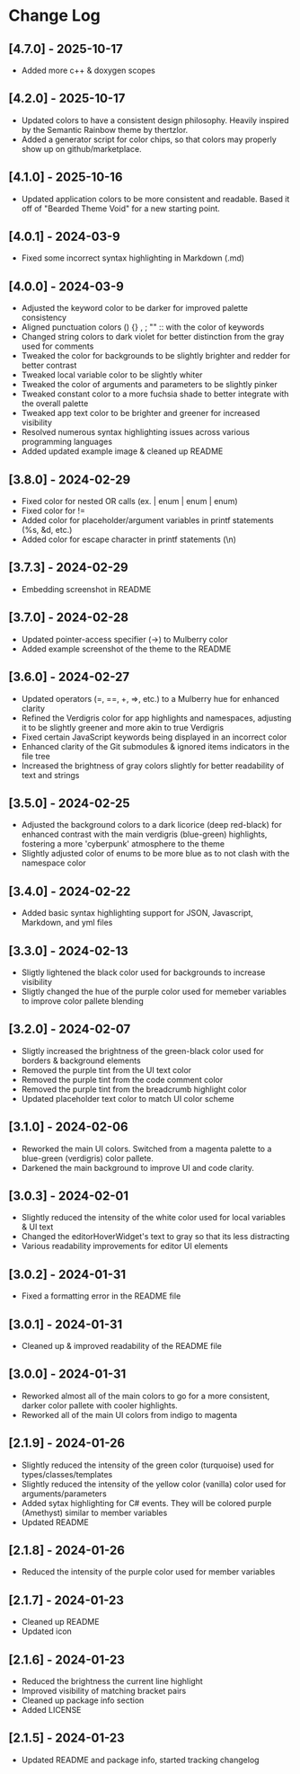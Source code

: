 # Change Log

## [4.7.0] - 2025-10-17

- Added more c++ & doxygen scopes

## [4.2.0] - 2025-10-17

- Updated colors to have a consistent design philosophy. Heavily inspired by the Semantic Rainbow theme by thertzlor.
- Added a generator script for color chips, so that colors may properly show up on github/marketplace.

## [4.1.0] - 2025-10-16

- Updated application colors to be more consistent and readable. Based it off of "Bearded Theme Void" for a new starting point.

## [4.0.1] - 2024-03-9

- Fixed some incorrect syntax highlighting in Markdown (.md)

## [4.0.0] - 2024-03-9

- Adjusted the keyword color to be darker for improved palette consistency
- Aligned punctuation colors () {} , ; "" ::  with the color of keywords
- Changed string colors to dark violet for better distinction from the gray used for comments
- Tweaked the color for backgrounds to be slightly brighter and redder for better contrast
- Tweaked local variable color to be slightly whiter
- Tweaked the color of arguments and parameters to be slightly pinker
- Tweaked constant color to a more fuchsia shade to better integrate with the overall palette
- Tweaked app text color to be brighter and greener for increased visibility
- Resolved numerous syntax highlighting issues across various programming languages
- Added updated example image & cleaned up README

## [3.8.0] - 2024-02-29

- Fixed color for nested OR calls (ex. | enum  | enum | enum)
- Fixed color for !=
- Added color for placeholder/argument variables in printf statements (%s, &d, etc.)
- Added color for escape character in printf statements (\n)

## [3.7.3] - 2024-02-29

- Embedding screenshot in README

## [3.7.0] - 2024-02-28

- Updated pointer-access specifier (->) to Mulberry color
- Added example screenshot of the theme to the README

## [3.6.0] - 2024-02-27

- Updated operators (=, ==, +, =>, etc.) to a Mulberry hue for enhanced clarity
- Refined the Verdigris color for app highlights and namespaces, adjusting it to be slightly greener and more akin to true Verdigris
- Fixed certain JavaScript keywords being displayed in an incorrect color
- Enhanced clarity of the Git submodules & ignored items indicators in the file tree
- Increased the brightness of gray colors slightly for better readability of text and strings

## [3.5.0] - 2024-02-25

- Adjusted the background colors to a dark licorice (deep red-black) for enhanced contrast with the main verdigris (blue-green) highlights, fostering a more 'cyberpunk' atmosphere to the theme
- Slightly adjusted color of enums to be more blue as to not clash with the namespace color

## [3.4.0] - 2024-02-22

- Added basic syntax highlighting support for JSON, Javascript, Markdown, and yml files

## [3.3.0] - 2024-02-13

- Sligtly lightened the black color used for backgrounds to increase visibility
- Sligtly changed the hue of the purple color used for memeber variables to improve color pallete blending

## [3.2.0] - 2024-02-07

- Sligtly increased the brightness of the green-black color used for borders & background elements
- Removed the purple tint from the UI text color
- Removed the purple tint from the code comment color
- Removed the purple tint from the breadcrumb highlight color
- Updated placeholder text color to match UI color scheme

## [3.1.0] - 2024-02-06

- Reworked the main UI colors. Switched from a magenta palette to a blue-green (verdigris) color pallete.
- Darkened the main background to improve UI and code clarity.

## [3.0.3] - 2024-02-01

- Slightly reduced the intensity of the white color used for local variables & UI text
- Changed the editorHoverWidget's text to gray so that its less distracting
- Various readability improvements for editor UI elements

## [3.0.2] - 2024-01-31

- Fixed a formatting error in the README file

## [3.0.1] - 2024-01-31

- Cleaned up & improved readability of the README file

## [3.0.0] - 2024-01-31

- Reworked almost all of the main colors to go for a more consistent, darker color pallete with cooler highlights.
- Reworked all of the main UI colors from indigo to magenta

## [2.1.9] - 2024-01-26

- Slightly reduced the intensity of the green color (turquoise) used for types/classes/templates
- Slightly reduced the intensity of the yellow color (vanilla) color used for arguments/parameters
- Added sytax highlighting for C# events. They will be colored purple (Amethyst) similar to member variables
- Updated README

## [2.1.8] - 2024-01-26

- Reduced the intensity of the purple color used for member variables

## [2.1.7] - 2024-01-23

- Cleaned up README
- Updated icon

## [2.1.6] - 2024-01-23

- Reduced the brightness the current line highlight
- Improved visibility of matching bracket pairs
- Cleaned up package info section
- Added LICENSE

## [2.1.5] - 2024-01-23

- Updated README and package info, started tracking changelog

